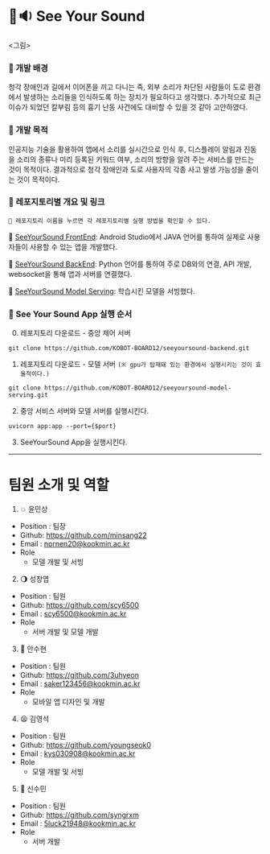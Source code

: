 # 👀🔉 See Your Sound
<그림>
### 🔧 개발 배경
청각 장애인과 길에서 이어폰을 끼고 다니는 즉, 외부 소리가 차단된 사람들이 도로 환경에서 발생하는 소리들을 인식하도록 하는 장치가 필요하다고 생각했다. 추가적으로 최근 이슈가 되었던 칼부림 등의 흉기 난동 사건에도 대비할 수 있을 것 같아 고안하였다.
### 🔦 개발 목적
인공지능 기술을 활용하여 앱에서 소리를 실시간으로 인식 후, 디스플레이 알림과 진동을 소리의 종류나 미리 등록된 키워드 여부, 소리의 방향을 알려 주는 서비스를 만드는 것이 목적이다. 결과적으로 청각 장애인과 도로 사용자의 각종 사고 발생 가능성을 줄이는 것이 목적이다.
### 📂 레포지토리별 개요 및 링크
`📌 레포지토리 이름을 누르면 각 레포지토리별 실행 방법을 확인할 수 있다.`

🔎 [SeeYourSound FrontEnd](https://github.com/KOBOT-BOARD12/seeyoursound-frontend.git): Android Studio에서 JAVA 언어를 통하여 실제로 사용자들이 사용할 수 있는 앱을 개발했다.

🔎 [SeeYourSound BackEnd](https://github.com/KOBOT-BOARD12/seeyoursound-backend.git): Python 언어를 통하여 주로 DB와의 연결, API 개발, websocket을 통해 앱과 서버를 연결했다.

🔎 [SeeYourSound Model Serving](https://github.com/KOBOT-BOARD12/seeyoursound-model-serving.git): 학습시킨 모델을 서빙했다.

### 🎉  See Your Sound App 실행 순서
0. 레포지토리 다운로드 - 중앙 제어 서버
```shell
git clone https://github.com/KOBOT-BOARD12/seeyoursound-backend.git
```
1. 레포지토리 다운로드 - 모델 서버 `(※ gpu가 탑재돼 있는 환경에서 실행시키는 것이 효율적이다.)`
```shell
git clone https://github.com/KOBOT-BOARD12/seeyoursound-model-serving.git
```
2. 중앙 서비스 서버와 모델 서버를 실행시킨다. 
```shell
uvicorn app:app --port={$port}
```
3. SeeYourSound App을 실행시킨다.

---
# 팀원 소개 및 역할
1. 💥 윤민상

- Position : 팀장
- Github: <https://github.com/minsang22>
- Email : nornen20@kookmin.ac.kr
- Role
  - 모델 개발 및 서빙

2. 🌖 성창엽

- Position : 팀원
- Github: <https://github.com/scy6500>
- Email : scy6500@kookmin.ac.kr
- Role
  - 서버 개발 및 모델 개발

3. 🖤 안수현

- Position : 팀원
- Github: <https://github.com/3uhyeon>
- Email : saker123456@kookmin.ac.kr
- Role
  - 모바일 앱 디자인 및 개발

4. 😫 김영석

- Position : 팀원
- Github: <https://github.com/youngseok0>
- Email : kys030908@kookmin.ac.kr
- Role
  - 모델 개발 및 서빙

5. 🫨 신수민

- Position : 팀원
- Github: <https://github.com/syngrxm>
- Email : 5luck21948@kookmin.ac.kr
- Role
  - 서버 개발